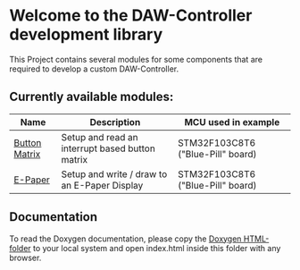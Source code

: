 # Welcome to the DAW-Controller development library

This Project contains several modules for some components that are required to
develop a custom DAW-Controller.

## Currently available modules:

| Name													| Description										| MCU used in example				|
| ----------------------------------------------------- | ------------------------------------------------- | --------------------------------- |
| [Button Matrix](F103C8T6_DemoProject_ButtonMatrix)	| Setup and read an interrupt based button matrix 	| STM32F103C8T6 ("Blue-Pill" board)	|
| [E-Paper](F103C8T6_DemoProject_E-Paper_SSD1681)		| Setup and write / draw to an E-Paper Display		| STM32F103C8T6 ("Blue-Pill" board) |

## Documentation
To read the Doxygen documentation, please copy the [Doxygen HTML-folder](Doxygen/HTML/html) to your local system 
and open index.html inside this folder with any browser.